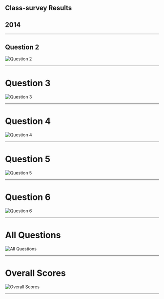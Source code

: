 Class-survey Results
--------------------

2014
----

---

Question 2
----------

![Question 2](http://www.phyletica.com/teaching/applied-phylogenetics/class-survey/plots/2014/question-2.jpg)

---

Question 3
==========

![Question 3](http://www.phyletica.com/teaching/applied-phylogenetics/class-survey/plots/2014/question-3.jpg)

---

Question 4
==========

![Question 4](http://www.phyletica.com/teaching/applied-phylogenetics/class-survey/plots/2014/question-4.jpg)

---

Question 5
==========

![Question 5](http://www.phyletica.com/teaching/applied-phylogenetics/class-survey/plots/2014/question-5.jpg)

---

Question 6
==========

![Question 6](http://www.phyletica.com/teaching/applied-phylogenetics/class-survey/plots/2014/question-6.jpg)

---

All Questions
=============

![All Questions](http://www.phyletica.com/teaching/applied-phylogenetics/class-survey/plots/2014/all-questions.jpg)

---

Overall Scores
==============

![Overall Scores](http://www.phyletica.com/teaching/applied-phylogenetics/class-survey/plots/2014/student-hist.jpg)

---
